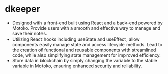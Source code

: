 # dkeeper

<ul>
<li>Designed with a front-end built using React and a back-end powered by Motoko. Provide users with a smooth and effective way to manage and save their notes.</li>
<li>Utilizing React hooks including useState and useEffect, allow components easily manage state and access lifecycle methods. Lead to the creation of functional and reusable components with streamlined code, while also simplifying state management for improved efficiency.</li>
<li>Store data in blockchain by simply changing the variable to the stable variable in Motoko, ensuring enhanced security and reliability.</li>
</ul>
